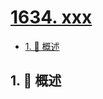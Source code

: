 # [1634. xxx](https://github.com/Tdahuyou/TNotes.leetcode/tree/main/notes/1634.%20xxx)

<!-- region:toc -->

- [1. 📝 概述](#1--概述)

<!-- endregion:toc -->

## 1. 📝 概述
